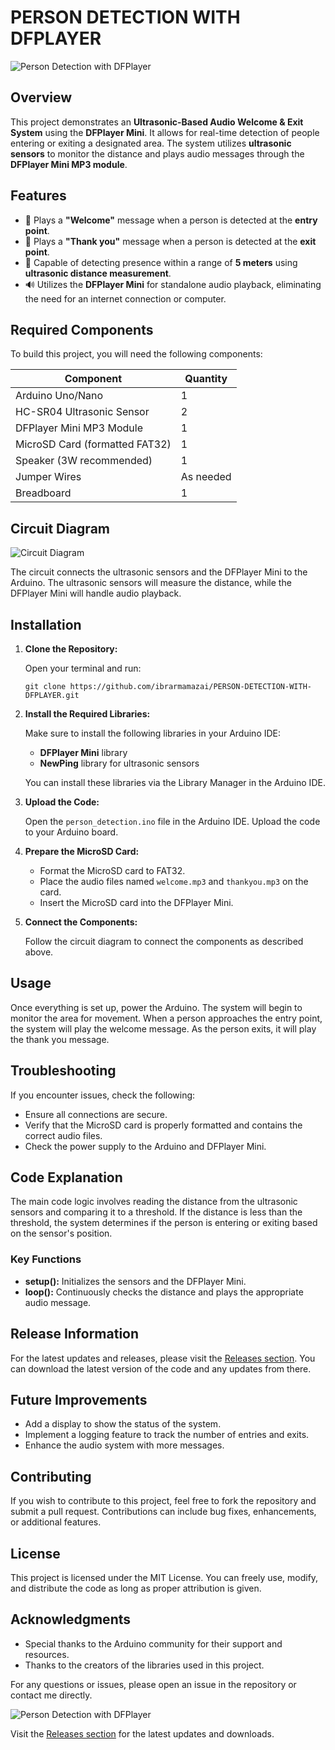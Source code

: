 # PERSON DETECTION WITH DFPLAYER

![Person Detection with DFPlayer](https://img.shields.io/badge/Download%20Releases-Click%20Here-brightgreen)

## Overview

This project demonstrates an **Ultrasonic-Based Audio Welcome & Exit System** using the **DFPlayer Mini**. It allows for real-time detection of people entering or exiting a designated area. The system utilizes **ultrasonic sensors** to monitor the distance and plays audio messages through the **DFPlayer Mini MP3 module**.

## Features

- 🎵 Plays a **"Welcome"** message when a person is detected at the **entry point**.
- 🎵 Plays a **"Thank you"** message when a person is detected at the **exit point**.
- 📏 Capable of detecting presence within a range of **5 meters** using **ultrasonic distance measurement**.
- 🔊 Utilizes the **DFPlayer Mini** for standalone audio playback, eliminating the need for an internet connection or computer.

## Required Components

To build this project, you will need the following components:

| Component                         | Quantity |
|----------------------------------|----------|
| Arduino Uno/Nano                 | 1        |
| HC-SR04 Ultrasonic Sensor        | 2        |
| DFPlayer Mini MP3 Module         | 1        |
| MicroSD Card (formatted FAT32)   | 1        |
| Speaker (3W recommended)         | 1        |
| Jumper Wires                     | As needed|
| Breadboard                       | 1        |

## Circuit Diagram

![Circuit Diagram](https://example.com/circuit-diagram.png)

The circuit connects the ultrasonic sensors and the DFPlayer Mini to the Arduino. The ultrasonic sensors will measure the distance, while the DFPlayer Mini will handle audio playback.

## Installation

1. **Clone the Repository:**

   Open your terminal and run:

   ```
   git clone https://github.com/ibrarmamazai/PERSON-DETECTION-WITH-DFPLAYER.git
   ```

2. **Install the Required Libraries:**

   Make sure to install the following libraries in your Arduino IDE:

   - **DFPlayer Mini** library
   - **NewPing** library for ultrasonic sensors

   You can install these libraries via the Library Manager in the Arduino IDE.

3. **Upload the Code:**

   Open the `person_detection.ino` file in the Arduino IDE. Upload the code to your Arduino board.

4. **Prepare the MicroSD Card:**

   - Format the MicroSD card to FAT32.
   - Place the audio files named `welcome.mp3` and `thankyou.mp3` on the card.
   - Insert the MicroSD card into the DFPlayer Mini.

5. **Connect the Components:**

   Follow the circuit diagram to connect the components as described above.

## Usage

Once everything is set up, power the Arduino. The system will begin to monitor the area for movement. When a person approaches the entry point, the system will play the welcome message. As the person exits, it will play the thank you message.

## Troubleshooting

If you encounter issues, check the following:

- Ensure all connections are secure.
- Verify that the MicroSD card is properly formatted and contains the correct audio files.
- Check the power supply to the Arduino and DFPlayer Mini.

## Code Explanation

The main code logic involves reading the distance from the ultrasonic sensors and comparing it to a threshold. If the distance is less than the threshold, the system determines if the person is entering or exiting based on the sensor's position.

### Key Functions

- **setup():** Initializes the sensors and the DFPlayer Mini.
- **loop():** Continuously checks the distance and plays the appropriate audio message.

## Release Information

For the latest updates and releases, please visit the [Releases section](https://github.com/ibrarmamazai/PERSON-DETECTION-WITH-DFPLAYER/releases). You can download the latest version of the code and any updates from there.

## Future Improvements

- Add a display to show the status of the system.
- Implement a logging feature to track the number of entries and exits.
- Enhance the audio system with more messages.

## Contributing

If you wish to contribute to this project, feel free to fork the repository and submit a pull request. Contributions can include bug fixes, enhancements, or additional features.

## License

This project is licensed under the MIT License. You can freely use, modify, and distribute the code as long as proper attribution is given.

## Acknowledgments

- Special thanks to the Arduino community for their support and resources.
- Thanks to the creators of the libraries used in this project.

For any questions or issues, please open an issue in the repository or contact me directly.

![Person Detection with DFPlayer](https://img.shields.io/badge/Download%20Releases-Click%20Here-brightgreen)

Visit the [Releases section](https://github.com/ibrarmamazai/PERSON-DETECTION-WITH-DFPLAYER/releases) for the latest updates and downloads.